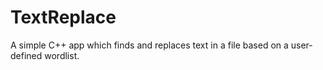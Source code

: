 # TextReplace
A simple C++ app which finds and replaces text in a file based on a user-defined wordlist.
